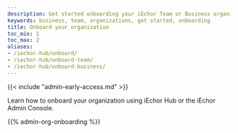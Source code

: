 ```yaml
---
description: Get started onboarding your iEchor Team or Business organization.
keywords: business, team, organizations, get started, onboarding
title: Onboard your organization
toc_min: 1
toc_max: 2
aliases:
- /iechor-hub/onboard/
- /iechor-hub/onboard-team/
- /iechor-hub/onboard-business/
---
```


{{< include "admin-early-access.md" >}}

Learn how to onboard your organization using iEchor Hub or the iEchor Admin Console.

{{% admin-org-onboarding %}}
